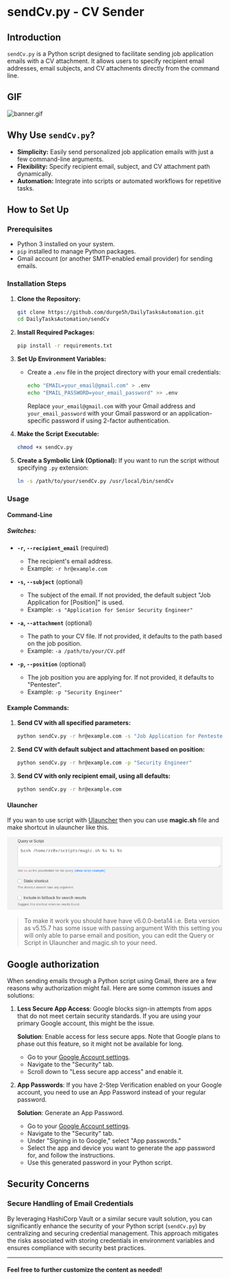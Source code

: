 
# sendCv.py - CV Sender

## Introduction

`sendCv.py` is a Python script designed to facilitate sending job application emails with a CV attachment. It allows users to specify recipient email addresses, email subjects, and CV attachments directly from the command line.

## GIF

![banner.gif](./banner.gif)

## Why Use `sendCv.py`?

- **Simplicity:** Easily send personalized job application emails with just a few command-line arguments.
- **Flexibility:** Specify recipient email, subject, and CV attachment path dynamically.
- **Automation:** Integrate into scripts or automated workflows for repetitive tasks.

## How to Set Up

### Prerequisites

- Python 3 installed on your system.
- `pip` installed to manage Python packages.
- Gmail account (or another SMTP-enabled email provider) for sending emails.

### Installation Steps

1. **Clone the Repository:**
   ```sh
   git clone https://github.com/durge5h/DailyTasksAutomation.git
   cd DailyTasksAutomation/sendCv
   ```

2. **Install Required Packages:**
   ```sh
   pip install -r requirements.txt
   ```

3. **Set Up Environment Variables:**

   - Create a `.env` file in the project directory with your email credentials:
     ```sh
     echo "EMAIL=your_email@gmail.com" > .env
     echo "EMAIL_PASSWORD=your_email_password" >> .env
     ```
     Replace `your_email@gmail.com` with your Gmail address and `your_email_password` with your Gmail password or an application-specific password if using 2-factor authentication.

4. **Make the Script Executable:**
   ```sh
   chmod +x sendCv.py
   ```

5. **Create a Symbolic Link (Optional):**
   If you want to run the script without specifying `.py` extension:
   ```sh
   ln -s /path/to/your/sendCv.py /usr/local/bin/sendCv
   ```
   
### Usage

#### Command-Line

##### Switches:

- **`-r`, `--recipient_email`** (required)
  - The recipient's email address.
  - Example: `-r hr@example.com`

- **`-s`, `--subject`** (optional)
  - The subject of the email. If not provided, the default subject "Job Application for [Position]" is used.
  - Example: `-s "Application for Senior Security Engineer"`

- **`-a`, `--attachment`** (optional)
  - The path to your CV file. If not provided, it defaults to the path based on the job position.
  - Example: `-a /path/to/your/CV.pdf`

- **`-p`, `--position`** (optional)
  - The job position you are applying for. If not provided, it defaults to "Pentester".
  - Example: `-p "Security Engineer"`

#### Example Commands:

1. **Send CV with all specified parameters:**
   ```sh
   python sendCv.py -r hr@example.com -s "Job Application for Pentester" -a "/path/to/CV.pdf" -p "Pentester"
   ```

2. **Send CV with default subject and attachment based on position:**
   ```sh
   python sendCv.py -r hr@example.com -p "Security Engineer"
   ```

3. **Send CV with only recipient email, using all defaults:**
   ```sh
   python sendCv.py -r hr@example.com
   ```

#### Ulauncher

If you wan to use script with [Ulauncher](https://www.google.com/url?sa=t&source=web&rct=j&opi=89978449&url=https://ulauncher.io/&ved=2ahUKEwjo16DS8pKHAxWHzjgGHW8cDyAQFnoECAcQAQ&usg=AOvVaw2PQUwvfoS-BIrBxntROWVQ) then you can use **magic.sh** file and make shortcut in ulauncher like this.

![ulauncher1.png](./ulauncher1.png)

> To make it work you should have have v6.0.0-beta14 i.e. Beta version as v5.15.7 has some issue with passing argument
> With this setting you will only able to parse email and position, you can edit the Query or Script in Ulauncher and magic.sh to your need. 

## Google authorization 

When sending emails through a Python script using Gmail, there are a few reasons why authorization might fail. Here are some common issues and solutions:

1.  **Less Secure App Access**: Google blocks sign-in attempts from apps that do not meet certain security standards. If you are using your primary Google account, this might be the issue.
    
    **Solution**: Enable access for less secure apps. Note that Google plans to phase out this feature, so it might not be available for long.
    
    -   Go to your [Google Account settings](https://myaccount.google.com/).
    -   Navigate to the "Security" tab.
    -   Scroll down to "Less secure app access" and enable it.
2.  **App Passwords**: If you have 2-Step Verification enabled on your Google account, you need to use an App Password instead of your regular password.
    
    **Solution**: Generate an App Password.
    
    -   Go to your [Google Account settings](https://myaccount.google.com/).
    -   Navigate to the "Security" tab.
    -   Under "Signing in to Google," select "App passwords."
    -   Select the app and device you want to generate the app password for, and follow the instructions.
    -   Use this generated password in your Python script.

## Security Concerns

### Secure Handling of Email Credentials


By leveraging HashiCorp Vault or a similar secure vault solution, you can significantly enhance the security of your Python script (`sendCv.py`) by centralizing and securing credential management. This approach mitigates the risks associated with storing credentials in environment variables and ensures compliance with security best practices.

---
<h4>Feel free to further customize the content as needed!<h4>
